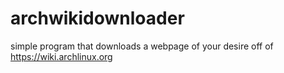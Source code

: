 # archwikidownloader
simple program that downloads a webpage of your desire off of https://wiki.archlinux.org 
